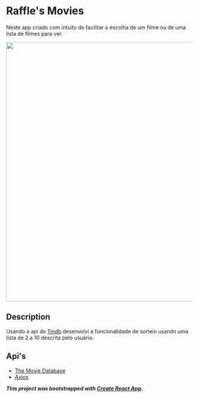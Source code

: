 # Raffle's Movies
Neste app criado com intuito de facilitar a escolha de um filme ou de uma lista de filmes para ver. 

<p>
  <img width="700" src="https://github.com/brunocout/raffles-movies-w-react/blob/main/src/assets/toReadme/raffle.gif">
</p>

## Description
Usando a api do [Tmdb](https://www.themoviedb.org/?language=pt-BR) desenvolvi a funcionalidade de sorteio usando uma lista de 2 a 10 descrita pelo usuário.



## Api's
- [The Movie Database](https://www.themoviedb.org/?language=pt-BR)
- [Axios](https://www.npmjs.com/package/axios)

**_This project was bootstrapped with [Create React App](https://github.com/facebook/create-react-app)._**


